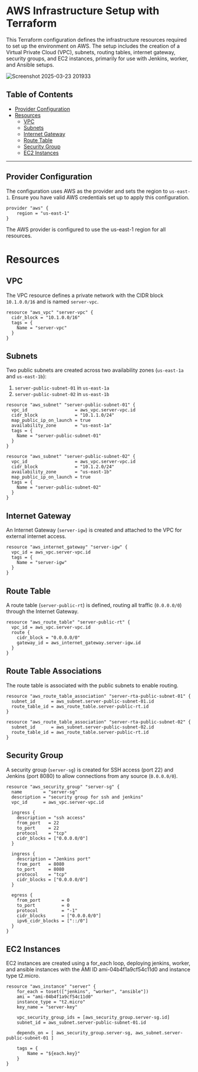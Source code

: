 
# AWS Infrastructure Setup with Terraform

This Terraform configuration defines the infrastructure resources required to set up the environment on AWS. The setup includes the creation of a Virtual Private Cloud (VPC), subnets, routing tables, internet gateway, security groups, and EC2 instances, primarily for use with Jenkins, worker, and Ansible setups.

![Screenshot 2025-03-23 201933](https://github.com/user-attachments/assets/5ea71b23-51e1-4531-9e1b-5ab5614c7496)

## Table of Contents
- [Provider Configuration](#provider-configuration)
- [Resources](#resources)
  - [VPC](#vpc)
  - [Subnets](#subnets)
  - [Internet Gateway](#internet-gateway)
  - [Route Table](#route-table)
  - [Security Group](#security-group)
  - [EC2 Instances](#ec2-instances)

---

## Provider Configuration

The configuration uses AWS as the provider and sets the region to `us-east-1`. Ensure you have valid AWS credentials set up to apply this configuration.

```
provider "aws" {
    region = "us-east-1"
}

```
The AWS provider is configured to use the us-east-1 region for all resources.
# Resources

## VPC
The VPC resource defines a private network with the CIDR block `10.1.0.0/16` and is named `server-vpc`.

```
resource "aws_vpc" "server-vpc" {
  cidr_block = "10.1.0.0/16"
  tags = {
    Name = "server-vpc"
  }
}
```

## Subnets
Two public subnets are created across two availability zones (`us-east-1a` and `us-east-1b`):

1. `server-public-subnet-01` in `us-east-1a`
2. `server-public-subnet-02` in `us-east-1b`

```
resource "aws_subnet" "server-public-subnet-01" {
  vpc_id                  = aws_vpc.server-vpc.id
  cidr_block              = "10.1.1.0/24"
  map_public_ip_on_launch = true
  availability_zone       = "us-east-1a"
  tags = {
    Name = "server-public-subnet-01"
  }
}

resource "aws_subnet" "server-public-subnet-02" {
  vpc_id                  = aws_vpc.server-vpc.id
  cidr_block              = "10.1.2.0/24"
  availability_zone       = "us-east-1b"
  map_public_ip_on_launch = true
  tags = {
    Name = "server-public-subnet-02"
  }
}
```
## Internet Gateway
An Internet Gateway (`server-igw`) is created and attached to the VPC for external internet access.

```
resource "aws_internet_gateway" "server-igw" {
  vpc_id = aws_vpc.server-vpc.id
  tags = {
    Name = "server-igw"
  }
}
```

## Route Table
A route table (`server-public-rt`) is defined, routing all traffic (`0.0.0.0/0`) through the Internet Gateway.

```hcl
resource "aws_route_table" "server-public-rt" {
  vpc_id = aws_vpc.server-vpc.id
  route {
    cidr_block = "0.0.0.0/0"
    gateway_id = aws_internet_gateway.server-igw.id
  }
}
```
## Route Table Associations
The route table is associated with the public subnets to enable routing.

```hcl
resource "aws_route_table_association" "server-rta-public-subnet-01" {
  subnet_id      = aws_subnet.server-public-subnet-01.id
  route_table_id = aws_route_table.server-public-rt.id
}

resource "aws_route_table_association" "server-rta-public-subnet-02" {
  subnet_id      = aws_subnet.server-public-subnet-02.id
  route_table_id = aws_route_table.server-public-rt.id
}
```
## Security Group
A security group (`server-sg`) is created for SSH access (port 22) and Jenkins (port 8080) to allow connections from any source (`0.0.0.0/0`).

```hcl
resource "aws_security_group" "server-sg" {
  name        = "server-sg"
  description = "security group for ssh and jenkins"
  vpc_id      = aws_vpc.server-vpc.id

  ingress {
    description = "ssh access"
    from_port   = 22
    to_port     = 22
    protocol    = "tcp"
    cidr_blocks = ["0.0.0.0/0"]
  }

  ingress {
    description = "Jenkins port"
    from_port   = 8080
    to_port     = 8080
    protocol    = "tcp"
    cidr_blocks = ["0.0.0.0/0"]
  }

  egress {
    from_port        = 0
    to_port          = 0
    protocol         = "-1"
    cidr_blocks      = ["0.0.0.0/0"]
    ipv6_cidr_blocks = ["::/0"]
  }
}
```
## EC2 Instances
EC2 instances are created using a for_each loop, deploying jenkins, worker, and ansible instances with the AMI ID ami-04b4f1a9cf54c11d0 and instance type t2.micro.

```hcl
resource "aws_instance" "server" {
    for_each = toset(["jenkins", "worker", "ansible"])
    ami = "ami-04b4f1a9cf54c11d0"
    instance_type = "t2.micro"
    key_name = "server-key"

    vpc_security_group_ids = [aws_security_group.server-sg.id]
    subnet_id = aws_subnet.server-public-subnet-01.id

    depends_on = [ aws_security_group.server-sg, aws_subnet.server-public-subnet-01 ]

    tags = {
        Name = "${each.key}"
    }
}
```
